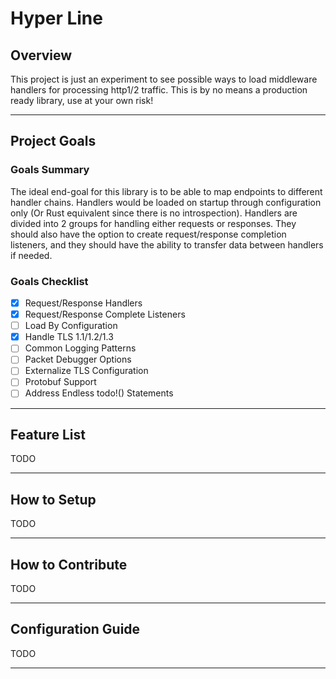 # Hyper Line
## Overview
This project is just an experiment to see possible ways to load middleware handlers for processing http1/2 traffic. This is by no means a production ready library, use at your own risk!

* * *

## Project Goals

### Goals Summary
The ideal end-goal for this library is to be able to map endpoints to different handler chains. 
Handlers would be loaded on startup through configuration only (Or Rust equivalent since there is no introspection). Handlers are divided into 2 groups for handling either requests or responses. 
They should also have the option to create request/response completion listeners, and they should have the ability to transfer data between handlers if needed.

### Goals Checklist
- [x] Request/Response Handlers
- [x] Request/Response Complete Listeners
- [ ] Load By Configuration
- [x] Handle TLS 1.1/1.2/1.3
- [ ] Common Logging Patterns
- [ ] Packet Debugger Options
- [ ] Externalize TLS Configuration
- [ ] Protobuf Support
- [ ] Address Endless todo!() Statements

* * *

## Feature List
TODO

* * *

## How to Setup
TODO

* * *

## How to Contribute
TODO

* * *

## Configuration Guide
TODO

* * *